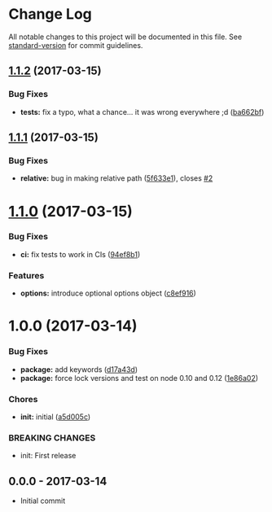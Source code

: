 # Change Log

All notable changes to this project will be documented in this file. See [standard-version](https://github.com/conventional-changelog/standard-version) for commit guidelines.

<a name="1.1.2"></a>
## [1.1.2](https://github.com/tunnckocore/find-callsite/compare/v1.1.1...v1.1.2) (2017-03-15)


### Bug Fixes

* **tests:** fix a typo, what a chance... it was wrong everywhere ;d ([ba662bf](https://github.com/tunnckocore/find-callsite/commit/ba662bf))



<a name="1.1.1"></a>
## [1.1.1](https://github.com/tunnckocore/find-callsite/compare/v1.1.0...v1.1.1) (2017-03-15)


### Bug Fixes

* **relative:** bug in making relative path ([5f633e1](https://github.com/tunnckocore/find-callsite/commit/5f633e1)), closes [#2](https://github.com/tunnckocore/find-callsite/issues/2)



<a name="1.1.0"></a>
# [1.1.0](https://github.com/tunnckocore/find-callsite/compare/v1.0.0...v1.1.0) (2017-03-15)


### Bug Fixes

* **ci:** fix tests to work in CIs ([94ef8b1](https://github.com/tunnckocore/find-callsite/commit/94ef8b1))


### Features

* **options:** introduce optional options object ([c8ef916](https://github.com/tunnckocore/find-callsite/commit/c8ef916))



<a name="1.0.0"></a>
# 1.0.0 (2017-03-14)


### Bug Fixes

* **package:** add keywords ([d17a43d](https://github.com/tunnckocore/find-callsite/commit/d17a43d))
* **package:** force lock versions and test on node 0.10 and 0.12 ([1e86a02](https://github.com/tunnckocore/find-callsite/commit/1e86a02))


### Chores

* **init:** initial ([a5d005c](https://github.com/tunnckocore/find-callsite/commit/a5d005c))


### BREAKING CHANGES

* init: First release





## 0.0.0 - 2017-03-14
- Initial commit